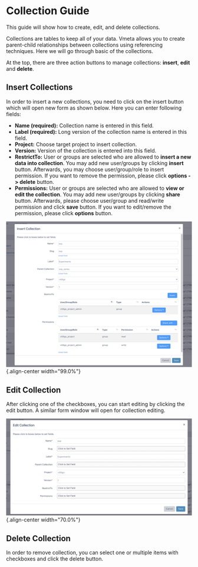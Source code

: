 # Collection Guide

This guide will show how to create, edit, and delete collections.

Collections are tables to keep all of your data. Vmeta allows you to
create parent-child relationships between collections using referencing
techniques. Here we will go through basic of the collections.

At the top, there are three action buttons to manage collections:
**insert**, **edit** and **delete**.

## Insert Collections

In order to insert a new collections, you need to click on the insert
button which will open new form as shown below. Here you can enter
following fields:

-   **Name (required):** Collection name is entered in this field.
-   **Label (required):** Long version of the collection name is entered
    in this field.
-   **Project:** Choose target project to insert collection.
-   **Version:** Version of the collection is entered into this field.
-   **RestrictTo:** User or groups are selected who are allowed to
    **insert a new data into collection**. You may add new user/groups
    by clicking **insert** button. Afterwards, you may choose
    user/group/role to insert permission. If you want to remove the
    permission, please click **options -\> delete** button.
-   **Permissions:** User or groups are selected who are allowed to
    **view or edit the collection**. You may add new user/groups by
    clicking **share** button. Afterwards, please choose user/group and
    read/write permission and click **save** button. If you want to
    edit/remove the permission, please click **options** button.

![image](../images/collections_insert.png){.align-center width="99.0%"}

## Edit Collection

After clicking one of the checkboxes, you can start editing by clicking
the edit button. A similar form window will open for collection editing.

![image](../images/collections_edit.png){.align-center width="70.0%"}

## Delete Collection

In order to remove collection, you can select one or multiple items with
checkboxes and click the delete button.
